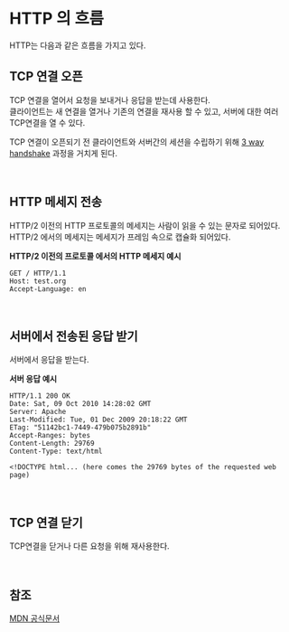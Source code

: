 # HTTP 의 흐름

HTTP는 다음과 같은 흐름을 가지고 있다.

## TCP 연결 오픈

TCP 연결을 열어서 요청을 보내거나 응답을 받는데 사용한다.  
클라이언트는 새 연결을 열거나 기존의 연결을 재사용 할 수 있고, 서버에 대한 여러 TCP연결을 열 수 있다.

TCP 연결이 오픈되기 전 클라이언트와 서버간의 세션을 수립하기 위해 [3 way handshake](https://github.com/PARKNAMSU/TIL/blob/main/http/3_way_handshake.md) 과정을 거치게 된다.

<br>

## HTTP 메세지 전송

HTTP/2 이전의 HTTP 프로토콜의 메세지는 사람이 읽을 수 있는 문자로 되어있다. 
HTTP/2 에서의 메세지는 메세지가 프레임 속으로 캡슐화 되어있다.

**HTTP/2 이전의 프로토콜 에서의 HTTP 메세지 예시**

```
GET / HTTP/1.1
Host: test.org
Accept-Language: en
```

<br>

## 서버에서 전송된 응답 받기

서버에서 응답을 받는다.

**서버 응답 예시**

```
HTTP/1.1 200 OK
Date: Sat, 09 Oct 2010 14:28:02 GMT
Server: Apache
Last-Modified: Tue, 01 Dec 2009 20:18:22 GMT
ETag: "51142bc1-7449-479b075b2891b"
Accept-Ranges: bytes
Content-Length: 29769
Content-Type: text/html

<!DOCTYPE html... (here comes the 29769 bytes of the requested web page)
```

<br>

## TCP 연결 닫기

TCP연결을 닫거나 다른 요청을 위해 재사용한다.

<br>

## 참조

[MDN 공식문서](https://developer.mozilla.org/ko/docs/Web/HTTP/Overview)
